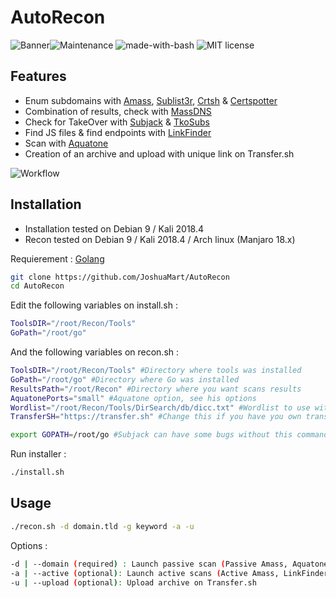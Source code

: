 # AutoRecon
![Banner](https://image.noelshack.com/fichiers/2019/03/5/1547806549-ti-banner.png)![Maintenance](https://img.shields.io/badge/Maintained%3F-yes-green.svg) ![made-with-bash](https://img.shields.io/badge/Made%20with-Bash-1f425f.svg)  ![MIT license](https://img.shields.io/badge/License-MIT-blue.svg)

## Features
- Enum subdomains with [Amass](https://github.com/OWASP/Amass/), [Sublist3r](https://github.com/aboul3la/Sublist3r), [Crtsh](http://crt.sh/) & [Certspotter](https://certspotter.com/)
- Combination of results, check with [MassDNS](https://github.com/blechschmidt/massdns)
- Check for TakeOver with [Subjack](https://github.com/haccer/subjack) & [TkoSubs](https://github.com/anshumanbh/tko-subs)
- Find JS files & find endpoints with [LinkFinder](https://github.com/GerbenJavado/LinkFinder)
- Scan with [Aquatone](https://github.com/michenriksen/aquatone) 
- Creation of an archive and upload with unique link on Transfer.sh

![Workflow](http://image.noelshack.com/fichiers/2019/08/1/1550510172-workflow.png)

## Installation
- Installation tested on Debian 9 / Kali 2018.4
- Recon tested on Debian 9 / Kali 2018.4 / Arch linux (Manjaro 18.x)

Requierement : [Golang](https://golang.org/doc/install)
```bash
git clone https://github.com/JoshuaMart/AutoRecon
cd AutoRecon
```
Edit the following variables on install.sh :
```bash
ToolsDIR="/root/Recon/Tools"
GoPath="/root/go"
```
And the following variables on recon.sh :
```bash
ToolsDIR="/root/Recon/Tools" #Directory where tools was installed
GoPath="/root/go" #Directory where Go was installed
ResultsPath="/root/Recon" #Directory where you want scans results
AquatonePorts="small" #Aquatone option, see his options
Wordlist="/root/Recon/Tools/DirSearch/db/dicc.txt" #Wordlist to use with dirsearch
TransferSH="https://transfer.sh" #Change this if you have you own transfer.sh

export GOPATH=/root/go #Subjack can have some bugs without this command ...
```
Run installer :
```bash
./install.sh
```
## Usage

```bash
./recon.sh -d domain.tld -g keyword -a -u
```
Options :
```bash
-d | --domain (required) : Launch passive scan (Passive Amass, Aquatone, Subjack, TkoSubs)
-a | --active (optional): Launch active scans (Active Amass, LinkFinder, Aquatone)
-u | --upload (optional): Upload archive on Transfer.sh
```